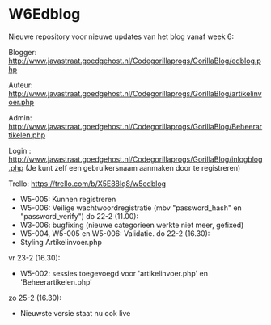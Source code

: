 # W6Edblog

Nieuwe repository voor nieuwe updates van het blog vanaf week 6:

Blogger: http://www.javastraat.goedgehost.nl/Codegorillaprogs/GorillaBlog/edblog.php

Auteur: http://www.javastraat.goedgehost.nl/Codegorillaprogs/GorillaBlog/artikelinvoer.php

Admin:  http://www.javastraat.goedgehost.nl/Codegorillaprogs/GorillaBlog/Beheerartikelen.php

Login : http://www.javastraat.goedgehost.nl/Codegorillaprogs/GorillaBlog/inlogblog.php 
(Je kunt zelf een gebruikersnaam aanmaken door te registreren)

Trello: https://trello.com/b/X5E88lq8/w5edblog

- W5-005: Kunnen registreren
- W5-006: Veilige wachtwoordregistratie (mbv "password_hash" en "password_verify")
do 22-2 (11.00):
- W3-006: bugfixing (nieuwe categorieen werkte niet meer, gefixed)
- W5-004, W5-005 en W5-006: Validatie.
do 22-2 (16.30):
- Styling Artikelinvoer.php

vr 23-2 (16.30):
- W5-002: sessies toegevoegd voor 'artikelinvoer.php' en 'Beheerartikelen.php'

zo 25-2 (16.30):
- Nieuwste versie staat nu ook live
